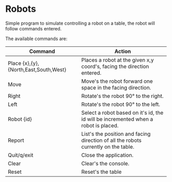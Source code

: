# Robots

Simple program to simulate controlling a robot on a table, the robot will follow commands entered.

The available commands are:


Command | Action
------------ | -------------
Place {x},{y},{North,East,South,West} | Places a robot at the given x,y coord's, facing the direction entered.
Move | Move's the robot forward one space in the facing direction.
Right | Rotate's the robot 90° to the right.
Left | Rotate's the robot 90° to the left.
Robot {id} | Select a robot based on it's id, the id will be incremented when a robot is placed.
Report | List's the position and facing direction of all the robots currently on the table.
Quit/q/exit | Close the application.
Clear | Clear's the console.
Reset | Reset's the table


